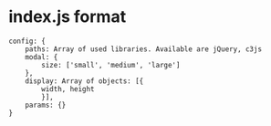 # index.js format

	config: {
		paths: Array of used libraries. Available are jQuery, c3js
		modal: {
			size: ['small', 'medium', 'large']
		},
		display: Array of objects: [{
			width, height
			}],
		params: {}
	}